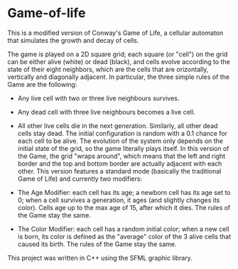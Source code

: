 # Game-of-life

This is a modified version of Conway's Game of Life, a cellular automaton that simulates the growth and decay of cells.

The game is played on a 2D square grid; each square (or "cell") on the grid can be either alive (white) or dead (black), and cells evolve
according to the state of their eight neighbors, which are the cells that are orizontally, vertically and diagonally adjacent.
In particular, the three simple rules of the Game are the following:
- Any live cell with two or three live neighbours survives.
- Any dead cell with three live neighbours becomes a live cell.
- All other live cells die in the next generation. Similarly, all other dead cells stay dead.
The initial configuration is random with a 0.1 chance for each cell to be alive.
The evolution of the system only depends on the initial state of the grid, so the game literally plays itself.
In this version of the Game, the grid "wraps around", which means that the left and right border and the top and bottom border are actually
adjacent with each other.
This version features a standard mode (basically the traditional Game of Life) and currently two modifiers:

- The Age Modifier: each cell has its age; a newborn cell has its age set to 0; when a cell survives a generation,
   it ages (and slightly changes its color). Cells age up to the max age of 15, after which it dies. The rules of the Game stay the same.

- The Color Modifier: each cell has a random initial color; when a new cell is born, its color is defined as the "average" color of
   the 3 alive cells that caused its birth. The rules of the Game stay the same.

This project was written in C++ using the SFML graphic library.
